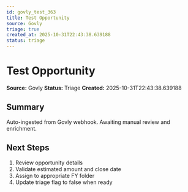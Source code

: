 ```yaml
---
id: govly_test_363
title: Test Opportunity
source: Govly
triage: true
created_at: 2025-10-31T22:43:38.639188
status: triage
---
```


# Test Opportunity

**Source:** Govly
**Status:** Triage
**Created:** 2025-10-31T22:43:38.639188

## Summary

Auto-ingested from Govly webhook. Awaiting manual review and enrichment.

## Next Steps

1. Review opportunity details
2. Validate estimated amount and close date
3. Assign to appropriate FY folder
4. Update triage flag to false when ready

